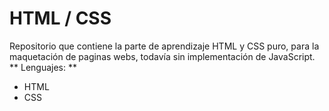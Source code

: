 # HTML / CSS
Repositorio que contiene la parte de aprendizaje HTML y CSS puro, para la maquetación de paginas webs, todavía sin implementación de JavaScript.
** Lenguajes: ** 
- HTML
- CSS
